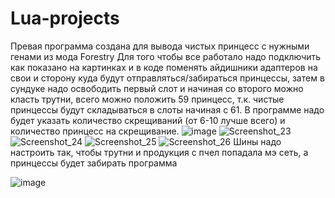# Lua-projects
Превая программа создана для вывода чистых принцесс с нужными генами из мода Forestry
Для того чтобы все работало надо подключить как показано на картинках и в коде поменять айдишники адаптеров на свои и сторону куда будут отправляться/забираться принцессы, затем в сундуке надо освободить первый слот и начиная со второго можно класть трутни, всего можно положить 59 принцесс, т.к. чистые принцессы будут складываться в слоты начиная с 61.
В программе надо будет указать количество скрещиваний (от 6-10 лучше всего) и количество принцесс на скрещивание.
![image](https://user-images.githubusercontent.com/59258924/211293216-27f8ede9-08f4-4bbd-b2f0-8e7dd9273ec8.png)
![Screenshot_23](https://user-images.githubusercontent.com/59258924/211292706-dd7e335c-2687-455a-932b-fc851f8c1f2f.png)
![Screenshot_24](https://user-images.githubusercontent.com/59258924/211294354-9b84bd97-8f75-4fec-aab9-7b295c5657a9.png)
![Screenshot_25](https://user-images.githubusercontent.com/59258924/211294362-722c3fef-b981-47e4-b34a-53bb71e731ed.png)
![Screenshot_26](https://user-images.githubusercontent.com/59258924/211294368-06e3ee46-55b5-413d-bb76-8c50186558f8.png)
Шины надо настроить так, чтобы трутни и продукция с пчел попадала мэ сеть, а принцессы будет забирать программа

![image](https://user-images.githubusercontent.com/59258924/211292226-3ab5c864-0155-4d85-ad06-1513fc7a980e.png)
